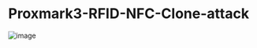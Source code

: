 # Proxmark3-RFID-NFC-Clone-attack
![image](https://github.com/user-attachments/assets/938d6628-d11f-43f7-a156-0717e82401bb)
